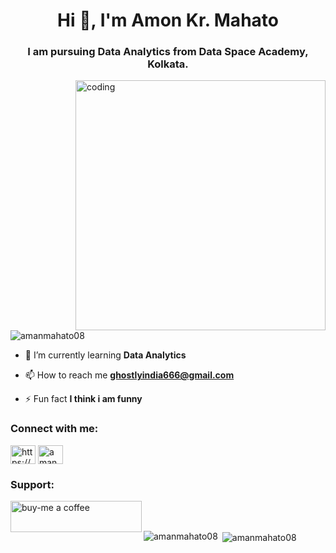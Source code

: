 <h1 align="center">Hi 👋, I'm Amon Kr. Mahato</h1>
<h3 align="center">I am pursuing Data Analytics from Data Space Academy, Kolkata.</h3>


<img align="right" alt="coding" width="400" src="https://github.com/AmanMahato08/AmanMahato08/assets/157887173/ee0ca3b2-7ac3-4f42-a493-d3e47231fb39">

<p align="left"> <img src="https://komarev.com/ghpvc/?username=amanmahato08&label=Profile%20views&color=0e75b6&style=flat" alt="amanmahato08" /> </p>

- 🌱 I’m currently learning **Data Analytics**

- 📫 How to reach me **ghostlyindia666@gmail.com**

- ⚡ Fun fact **I think i am funny**

<h3 align="left">Connect with me:</h3>
<p align="left">
<a href="https://linkedin.com/in/https://www.linkedin.com/in/amon-kr-mahato-9428742a6/" target="blank"><img align="center" src="https://raw.githubusercontent.com/rahuldkjain/github-profile-readme-generator/master/src/images/icons/Social/linked-in-alt.svg" alt="https://www.linkedin.com/in/amon-kr-mahato-9428742a6/" height="30" width="40" /></a>
<a href="https://instagram.com/aman_mehta_13" target="blank"><img align="center" src="https://raw.githubusercontent.com/rahuldkjain/github-profile-readme-generator/master/src/images/icons/Social/instagram.svg" alt="aman_mehta_13" height="30" width="40" /></a>
</p>

<h3 align="left">Support:</h3>
<p><a href="https://www.buymeacoffee.com/buy-me a coffee"> <img align="left" src="https://cdn.buymeacoffee.com/buttons/v2/default-yellow.png" height="50" width="210" alt="buy-me a coffee" /></a></p><br><br>

<p><img align="left" src="https://github-readme-stats.vercel.app/api/top-langs?username=amanmahato08&show_icons=true&locale=en&layout=compact" alt="amanmahato08" /></p>

<p>&nbsp;<img align="center" src="https://github-readme-stats.vercel.app/api?username=amanmahato08&show_icons=true&locale=en" alt="amanmahato08" /></p>
